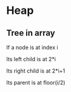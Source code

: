 # Heap

## Tree in array 

If a node is at index i

Its left child is at 2*i

Its right child is at 2*i+1

Its parent is at floor(i/2)

